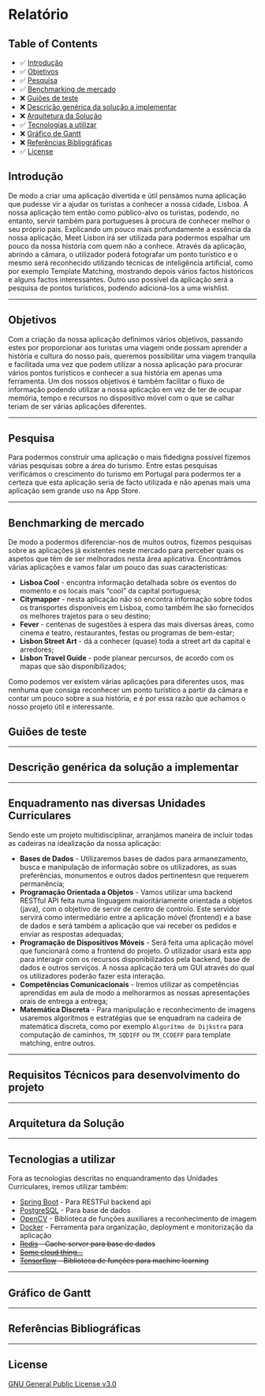 # Relatório

<!-- TABLE OF CONTENTS -->
## Table of Contents

* ✅ [Introdução](#introdução) 
* ✅ [Objetivos](#objetivos)
* ✅ [Pesquisa](#pesquisa)
* ✅ [Benchmarking de mercado](#benchmarking-de-mercado)
* ❌ [Guiões de teste](#guiões-de-teste)
* ❌ [Descrição genérica da solução a implementar](#descrição-genérica-da-solução-a-implementar)
* ❌ [Arquitetura da Solução](#arquitetura-da-solução)
* ✅ [Tecnologias a utilizar](#tecnologias-a-utilizar)
* ❌ [Gráfico de Gantt](#gráfico-de-gantt)
* ❌ [Referências Bibliográficas](#referências-bibliográficas)
* ✅ [License](#license)

## Introdução
De modo a criar uma aplicação divertida e útil pensámos numa aplicação que pudesse vir a ajudar os turistas a conhecer a nossa cidade, Lisboa. A nossa aplicação tem então como público-alvo os turistas, podendo, no entanto, servir também para portugueses à procura de conhecer melhor o seu próprio pais.
Explicando um pouco mais profundamente a essência da nossa aplicação, Meet Lisbon irá ser utilizada para podermos espalhar um pouco da nossa história com quem não a conhece.
Através da aplicação, abrindo a câmara, o utilizador poderá fotografar um ponto turístico e o mesmo será reconhecido utilizando técnicas de inteligência artificial, como por exemplo Template Matching, mostrando depois vários factos históricos e alguns factos interessantes.  Outro uso possível da aplicação será a pesquisa de pontos turísticos, podendo adicioná-los a uma wishlist.

---

## Objetivos
Com a criação da nossa aplicação definimos vários objetivos, passando estes por proporcionar aos turistas uma viagem onde possam aprender a história e cultura do nosso país, queremos possibilitar uma viagem tranquila e facilitada uma vez que podem utilizar a nossa aplicação para procurar vários pontos turísticos e conhecer a sua história em apenas uma ferramenta. 
Um dos nossos objetivos é também facilitar o fluxo de informação podendo utilizar a nossa aplicação em vez de ter de ocupar memória, tempo e recursos no dispositivo móvel com o que se calhar teriam de ser várias aplicações diferentes.

---

## Pesquisa
Para podermos construir uma aplicação o mais fidedigna possível fizemos várias pesquisas sobre a área do turismo. Entre estas pesquisas verificámos o crescimento do turismo em Portugal para podermos ter a certeza que esta aplicação seria de facto utilizada e não apenas mais uma aplicação sem grande uso na App Store.

---

## Benchmarking de mercado
De modo a podermos diferenciar-nos de muitos outros, fizemos pesquisas sobre as aplicações já existentes neste mercado para perceber quais os aspetos que têm de ser melhorados nesta área aplicativa. 
Encontrámos várias aplicações e vamos falar um pouco das suas características:
  * **Lisboa Cool** - encontra informação detalhada sobre os eventos do momento e os locais mais “cool” da capital portuguesa;
  * **Citymapper** - nesta aplicação não só encontra informação sobre todos os transportes disponíveis em Lisboa, como também lhe são fornecidos os melhores trajetos para o seu destino;
  * **Fever** - centenas de sugestões à espera das mais diversas áreas, como cinema e teatro, restaurantes, festas ou programas de bem-estar;
  * **Lisbon Street Art** - dá a conhecer (quase) toda a street art da capital e arredores;
  * **Lisbon Travel Guide** - pode planear percursos, de acordo com os mapas que são disponibilizados;  
  
Como podemos ver existem várias aplicações para diferentes usos, mas nenhuma que consiga reconhecer um ponto turístico a partir da câmara e contar um pouco sobre a sua história, e é por essa razão que achamos o nosso projeto útil e interessante.

## Guiões de teste

---

## Descrição genérica da solução a implementar

---

## Enquadramento nas diversas Unidades Curriculares
Sendo este um projeto multidisciplinar, arranjámos maneira de incluir todas as cadeiras na idealização da nossa aplicação:

  * **Bases de Dados** - Utilizaremos bases de dados para armanezamento, busca e manipulação de informação sobre os utilizadores, as suas preferências, monumentos e outros dados pertinentesn que requerem permanência;
  * **Programação Orientada a Objetos** - Vamos utilizar uma backend RESTful API feita numa línguagem maioritáriamente orientada a objetos (java), com o objetivo de servir de centro de controlo. Este servidor servirá como intermediário entre a aplicação móvel (frontend) e a base de dados e será também a aplicação que vai receber os pedidos e enviar as respostas adequadas;
  * **Programação de Dispositivos Móveis** - Será feita uma aplicação móvel que funcionará como a frontend do projeto. O utilizador usará esta app para interagir com os recursos disponibilizados pela backend, base de dados e outros serviços. A nossa aplicação terá um GUI através do qual os utilizadores poderão fazer esta interação.
  * **Competências Comunicacionais** - Iremos utilizar as competências aprendidas em aula de modo a melhorarmos as nossas apresentações orais de entrega a entrega;
  * **Matemática Discreta** - Para manipulação e reconhecimento de imagens usaremos algorítmos e estratégias que se enquadram na cadeira de matemática discreta, como por exemplo `Algorítmo de Dijkstra` para computação de caminhos, `TM_SQDIFF` ou `TM_CCOEFF` para template matching, entre outros.

---

## Requisitos Técnicos para desenvolvimento do projeto

---

## Arquitetura da Solução

---

## Tecnologias a utilizar

Fora as tecnologias descritas no enquandramento das Unidades Curriculares, iremos utilizar também:
  * [Spring Boot](https://spring.io/projects/spring-boot) - Para RESTFul backend api
  * [PostgreSQL](https://www.postgresql.org/) - Para base de dados
  * [OpenCV](https://www.postgresql.org/) - Biblioteca de funções auxiliares a reconhecimento de imagem
  * [Docker](https://www.docker.com/) - Ferramenta para organização, deployment e monitorização da aplicação
  * ~~[Redis](https://redis.io/) - Cache server para base de dados~~
  * ~~[Some cloud thing...]()~~
  * ~~[Tensorflow](https://www.tensorflow.org) -  Biblioteca de funções para machine learning~~

---

## Gráfico de Gantt

---

## Referências Bibliográficas

---

## License
<a href="https://github.com/Meet-Lisbon/core/blob/main/LICENSE"> GNU General Public License v3.0 </a>
